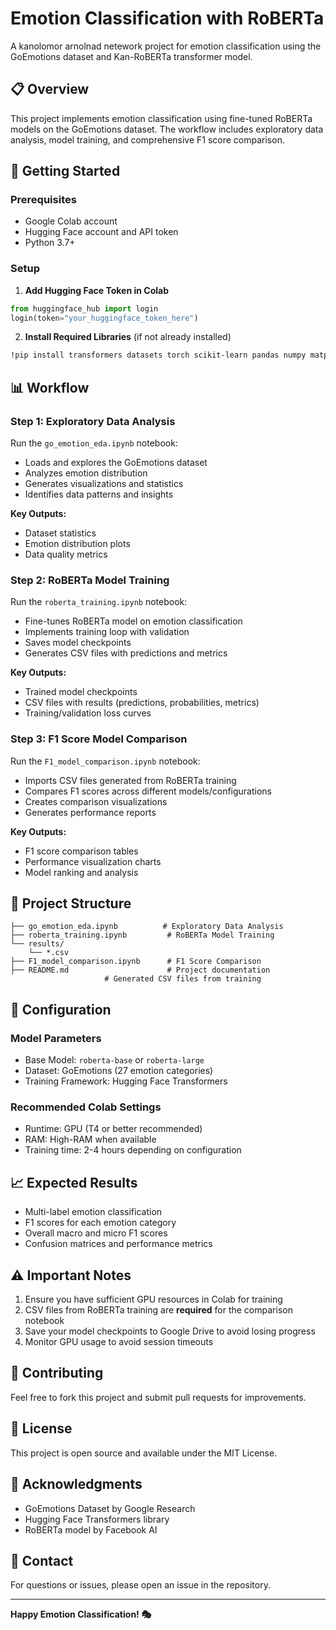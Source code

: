 # Emotion Classification with RoBERTa

A kanolomor arnolnad netework project for emotion classification using the GoEmotions dataset and Kan-RoBERTa transformer model.

## 📋 Overview

This project implements emotion classification using fine-tuned RoBERTa models on the GoEmotions dataset. The workflow includes exploratory data analysis, model training, and comprehensive F1 score comparison.

## 🚀 Getting Started

### Prerequisites

- Google Colab account
- Hugging Face account and API token
- Python 3.7+

### Setup

1. **Add Hugging Face Token in Colab**

```python
from huggingface_hub import login
login(token="your_huggingface_token_here")
```

2. **Install Required Libraries** (if not already installed)

```bash
!pip install transformers datasets torch scikit-learn pandas numpy matplotlib seaborn
```

## 📊 Workflow

### Step 1: Exploratory Data Analysis

Run the `go_emotion_eda.ipynb` notebook:
- Loads and explores the GoEmotions dataset
- Analyzes emotion distribution
- Generates visualizations and statistics
- Identifies data patterns and insights

**Key Outputs:**
- Dataset statistics
- Emotion distribution plots
- Data quality metrics

### Step 2: RoBERTa Model Training

Run the `roberta_training.ipynb` notebook:
- Fine-tunes RoBERTa model on emotion classification
- Implements training loop with validation
- Saves model checkpoints
- Generates CSV files with predictions and metrics

**Key Outputs:**
- Trained model checkpoints
- CSV files with results (predictions, probabilities, metrics)
- Training/validation loss curves

### Step 3: F1 Score Model Comparison

Run the `F1_model_comparison.ipynb` notebook:
- Imports CSV files generated from RoBERTa training
- Compares F1 scores across different models/configurations
- Creates comparison visualizations
- Generates performance reports

**Key Outputs:**
- F1 score comparison tables
- Performance visualization charts
- Model ranking and analysis

## 📁 Project Structure

```
├── go_emotion_eda.ipynb          # Exploratory Data Analysis
├── roberta_training.ipynb         # RoBERTa Model Training
└── results/
    └── *.csv 
├── F1_model_comparison.ipynb      # F1 Score Comparison
├── README.md                      # Project documentation
                     # Generated CSV files from training
```

## 🔧 Configuration

### Model Parameters
- Base Model: `roberta-base` or `roberta-large`
- Dataset: GoEmotions (27 emotion categories)
- Training Framework: Hugging Face Transformers

### Recommended Colab Settings
- Runtime: GPU (T4 or better recommended)
- RAM: High-RAM when available
- Training time: 2-4 hours depending on configuration

## 📈 Expected Results

- Multi-label emotion classification
- F1 scores for each emotion category
- Overall macro and micro F1 scores
- Confusion matrices and performance metrics

## ⚠️ Important Notes

1. Ensure you have sufficient GPU resources in Colab for training
2. CSV files from RoBERTa training are **required** for the comparison notebook
3. Save your model checkpoints to Google Drive to avoid losing progress
4. Monitor GPU usage to avoid session timeouts

## 🤝 Contributing

Feel free to fork this project and submit pull requests for improvements.

## 📝 License

This project is open source and available under the MIT License.

## 🙏 Acknowledgments

- GoEmotions Dataset by Google Research
- Hugging Face Transformers library
- RoBERTa model by Facebook AI

## 📧 Contact

For questions or issues, please open an issue in the repository.

---

**Happy Emotion Classification! 🎭**
